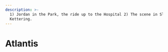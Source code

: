 ```yaml
---
description: >-
  1) Jordan in the Park, the ride up to the Hospital 2) The scene in Sloan
  Kettering.
---
```


# Atlantis

